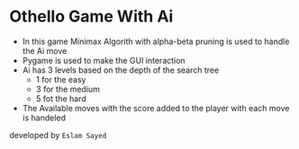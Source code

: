 # Othello Game With Ai 

- In this game Minimax Algorith with alpha-beta pruning is used
to handle the Ai move <br>
- Pygame is used to make the GUI interaction <br>
- Ai has 3 levels based on the depth of the search tree 
  - 1 for the easy
  - 3 for the medium
  - 5 fot the hard
- The Available moves with the score added to the player with each move is handeled 

developed by `Eslam Sayed`
